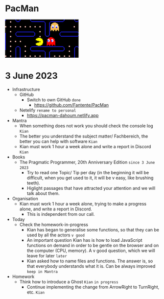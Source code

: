 # PacMan

![](logo.png)

# 3 June 2023

* Infrastructure
  * GitHub
    * Switch to own GitHub `done`
      * https://github.com/Fantente/PacMan
  * Netelify `rename to personal`
    * https://pacman-dahoum.netlify.app
* Mantra
  * When something does not work you should check the console log `Kian`
  * The better you understand the subject matter/ Fachbereich, the better you can help with software `Kian`
  * Kian must work 1 hour a week alone and write a report in Discord `Kian`
* Books
  * The Pragmatic Programmer, 20th Anniversary Edition `since 3 June 2023`
    * Try to read one Topic/ Tip per day (in the beginning it will be difficult, when you get used to it, it will be v easy, like brushing teeth).
    * Higlight passages that have attracted your attention and we will talk about them.
* Organisation
  * Kian must work 1 hour a week alone, trying to make a progress alone, and write a report in Discord.
    * This is independent from our call.
* Today
  * Check the homework-in-progress
    * Kian has began to generalise some functions, so that they can be used by all the actors `v good`
    * An important question Kian has is how to load JavaScript functions on demand in order to be gentle on the browser and on the computer (CPU, memory). A v good question, which we will leave for later `later`
    * Kian asked how to name files and functions. The answer is, so that everybody understands what it is. Can be always improved `keep in Mantra`
* Homework
  * Think how to introduce a Ghost `Kian` `in progress`
    * Continue implementing the change from ArrowRight to TurnRight, etc. `Kian`